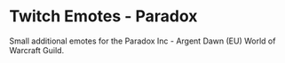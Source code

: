 # Twitch Emotes - Paradox
Small additional emotes for the Paradox Inc - Argent Dawn (EU) World of Warcraft Guild.

